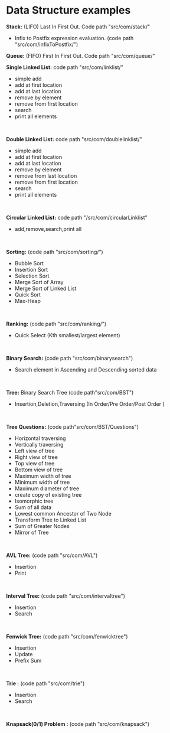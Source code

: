 # Data Structure examples<br/>

<b>Stack:</b> (LIFO) Last In First Out. Code path "src/com/stack/" <br/>
* Infix to Postfix expression evaluation. (code path "src/com/infixToPostfix/")<br/>

<b>Queue:</b> (FIFO) First In First Out. Code path "src/com/queue/" <br/>

<b>Single Linked List:</b> code path "src/com/linklist/" <br/>
* simple add
* add at first location
* add at last location
* remove by element
* remove from first location
* search
* print all elements
<br/>

<b>Double Linked List:</b> code path "src/com/doublelinklist/" <br/>
* simple add
* add at first location
* add at last location
* remove by element
* remove from last location
* remove from first location
* search
* print all elements
<br/>

<b>Circular Linked List:</b> code path "/src/com/circularLinklist" <br/>
* add,remove,search,print all
<br/>

<b>Sorting:</b> (code path "src/com/sorting/")
* Bubble Sort 
* Insertion Sort 
* Selection Sort 
* Merge Sort of Array 
* Merge Sort of Linked List 
* Quick Sort 
* Max-Heap
<br/>

<b>Ranking:</b> (code path "src/com/ranking/")
* Quick Select (Kth smallest/largest element)
<br/> 


<b>Binary Search:</b> (code path "src/com/binarysearch")
* Search element in Ascending and Descending sorted data
<br/>


<b>Tree:</b>
Binary Search Tree (code path"src/com/BST")
* Insertion,Deletion,Traversing (In Order/Pre Order/Post Order )
<br/>


<b>Tree Questions:</b> (code path"src/com/BST/Questions")
* Horizontal traversing
* Vertically traversing
* Left view of tree
* Right view of tree
* Top view of tree
* Bottom view of tree
* Maximum width of tree
* Minimum width of tree
* Maximum diameter of tree
* create copy of existing tree
* Isomorphic tree
* Sum of all data
* Lowest common Ancestor of Two Node
* Transform Tree to Linked List
* Sum of Greater Nodes
* Mirror of Tree
<br/>

<b> AVL Tree:</b> (code path "src/com/AVL")
* Insertion
* Print 
<br/>

<b> Interval Tree:</b> (code path "src/com/intervaltree")
* Insertion
* Search 
<br/>

<b> Fenwick Tree:</b> (code path "src/com/fenwicktree")
* Insertion
* Update
* Prefix Sum
<br/>

<b> Trie :</b> (code path "src/com/trie")
* Insertion
* Search
<br/>

<b> Knapsack(0/1) Problem :</b> (code path "src/com/knapsack")<br/>








